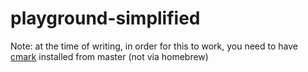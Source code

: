 # playground-simplified

Note: at the time of writing, in order for this to work, you need to have [cmark](https://github.com/commonmark/cmark) installed from master (not via homebrew)

